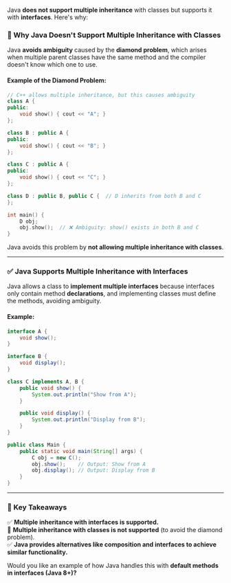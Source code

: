 Java **does not support multiple inheritance** with classes but supports it with **interfaces**. Here's why:  

### 🚫 Why Java Doesn't Support Multiple Inheritance with Classes  
Java **avoids ambiguity** caused by the **diamond problem**, which arises when multiple parent classes have the same method and the compiler doesn't know which one to use.  

#### Example of the Diamond Problem:  
```cpp
// C++ allows multiple inheritance, but this causes ambiguity
class A {
public:
    void show() { cout << "A"; }
};

class B : public A {
public:
    void show() { cout << "B"; }
};

class C : public A {
public:
    void show() { cout << "C"; }
};

class D : public B, public C {  // D inherits from both B and C
};

int main() {
    D obj;
    obj.show();  // ❌ Ambiguity: show() exists in both B and C
}
```
Java avoids this problem by **not allowing multiple inheritance with classes**.

---

### ✅ Java Supports Multiple Inheritance with Interfaces  
Java allows a class to **implement multiple interfaces** because interfaces only contain method **declarations**, and implementing classes must define the methods, avoiding ambiguity.

#### Example:  
```java
interface A {
    void show();
}

interface B {
    void display();
}

class C implements A, B {
    public void show() {
        System.out.println("Show from A");
    }

    public void display() {
        System.out.println("Display from B");
    }
}

public class Main {
    public static void main(String[] args) {
        C obj = new C();
        obj.show();    // Output: Show from A
        obj.display(); // Output: Display from B
    }
}
```

---

### 🚀 Key Takeaways  
✅ **Multiple inheritance with interfaces is supported.**  
🚫 **Multiple inheritance with classes is not supported** (to avoid the diamond problem).  
✅ **Java provides alternatives like composition and interfaces to achieve similar functionality.**  

Would you like an example of how Java handles this with **default methods in interfaces (Java 8+)?**
